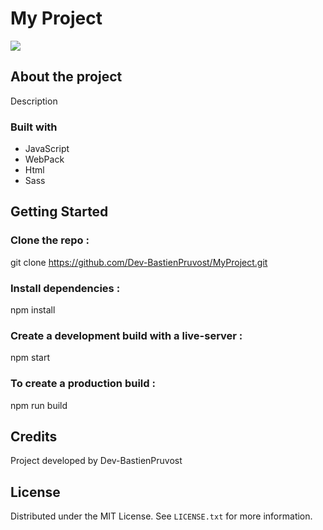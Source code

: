 # My Project

<a href="https://orinoco.pruvostbastien.fr/" target="_blank"><img src="https://img.shields.io/badge/ctrl_%2B_click_here_to_see_the_website-324050?style=for-the-badge&logo=github&logoColor=white" /></a>

## About the project

Description

### Built with

- JavaScript
- WebPack
- Html
- Sass

## Getting Started

### Clone the repo :

git clone https://github.com/Dev-BastienPruvost/MyProject.git

### Install dependencies :

npm install

### Create a development build with a live-server :

npm start

### To create a production build :

npm run build

<!-- #### Running

node public/index.bundle.js -->

## Credits

Project developed by Dev-BastienPruvost

## License

Distributed under the MIT License. See `LICENSE.txt` for more
information.
